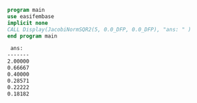 ```fortran
program main
use easifembase
implicit none
CALL Display(JacobiNormSQR2(5, 0.0_DFP, 0.0_DFP), "ans: " )
end program main
```

```txt title="results"
 ans:  
-------
2.00000
0.66667
0.40000
0.28571
0.22222
0.18182
```
